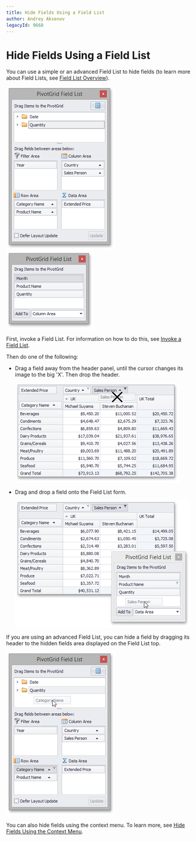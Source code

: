 ```yaml
---
title: Hide Fields Using a Field List
author: Andrey Aksenov
legacyId: 9668
---
```

# Hide Fields Using a Field List
You can use a simple or an advanced Field List to hide fields (to learn more about Field Lists, see [Field List Overview](../../field-list-overview.md)).

![EU_XtraPivotGrid_FieldListExcel](../../../../images/img13517.png)&nbsp;&nbsp;![EU_XtraPivotGrid_CustomizationForm](../../../../images/img7595.png)

First, invoke a Field List. For information on how to do this, see [Invoke a Field List](../../field-list/invoke-a-field-list.md).

Then do one of the following:
* Drag a field away from the header panel, until the cursor changes its image to the big 'X'. Then drop the header.
	
	![EU_XtraPivotGrid_DragField_HideCursor](../../../../images/img7596.png)
* Drag and drop a field onto the Field List form.
	
	![EU_XtraPivotGrid_DragFieldToCustomizationForm](../../../../images/img7597.png)

If you are using an advanced Field List, you can hide a field by dragging its header to the hidden fields area displayed on the Field List top.

![EU_XtraPivotGrid_FieldListHiding](../../../../images/img13519.png)

You can also hide fields using the context menu. To learn more, see [Hide Fields Using the Context Menu](hide-fields-using-the-context-menu.md).